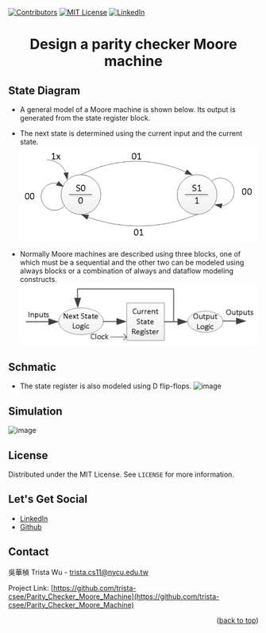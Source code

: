 <a name="readme-top"></a>
<!-- PROJECT SHIELDS -->
[![Contributors][contributors-shield]]()
[![MIT License][license-shield]][license-url]
[![LinkedIn][linkedin-shield]][linkedin-url]

<!-- PROJECT Name -->
<h1 align="center">Design a parity checker Moore machine</h1>

<!--  State Diagram -->
## State Diagram
* A general model of a Moore machine is shown below. Its output is generated from the state register block.
* The next state is determined using the current input and the current state. 
![image](https://github.com/trista-csee/Parity_Checker_Moore_Machine/blob/main/state%20diagram.png)

* Normally Moore machines are described using three blocks, one of which must be a sequential and the other two can be modeled using always blocks or a combination of always and dataflow modeling constructs.
![image](https://github.com/trista-csee/Parity_Checker_Moore_Machine/blob/main/three%20blocks%20Moore%20machine.png)

<!-- Schmatic -->
## Schmatic
* The state register is also modeled using D flip-flops.
![image]()

<!-- Simulation -->
## Simulation
![image]()

<!-- LICENSE -->
## License
Distributed under the MIT License. See `LICENSE` for more information.

<!-- LET'S GET SOCIAL -->
## Let's Get Social
* [LinkedIn](https://www.linkedin.com/in/%E8%8F%AF%E6%A5%A8-%E5%90%B3-363252241/)
* [Github](https://github.com/trista-csee)

<!-- CONTACT -->
## Contact
吳華楨 Trista Wu - trista.cs11@nycu.edu.tw

Project Link: [https://github.com/trista-csee/Parity_Checker_Moore_Machine](https://github.com/trista-csee/Parity_Checker_Moore_Machine)

<p align="right">(<a href="#readme-top">back to top</a>)</p>

<!-- MARKDOWN LINKS & IMAGES -->
[contributors-shield]: https://img.shields.io/badge/contributors-1-orange.svg?style=flat-square
[license-shield]: https://img.shields.io/badge/license-MIT-blue.svg?style=flat-square
[license-url]: https://choosealicense.com/licenses/mit
[linkedin-shield]: https://img.shields.io/badge/-LinkedIn-black.svg?style=flat-square&logo=linkedin&colorB=555
[linkedin-url]: https://www.linkedin.com/in/%E8%8F%AF%E6%A5%A8-%E5%90%B3-363252241/
[product-screenshot]: ./images/projects/portfolio.jpg
